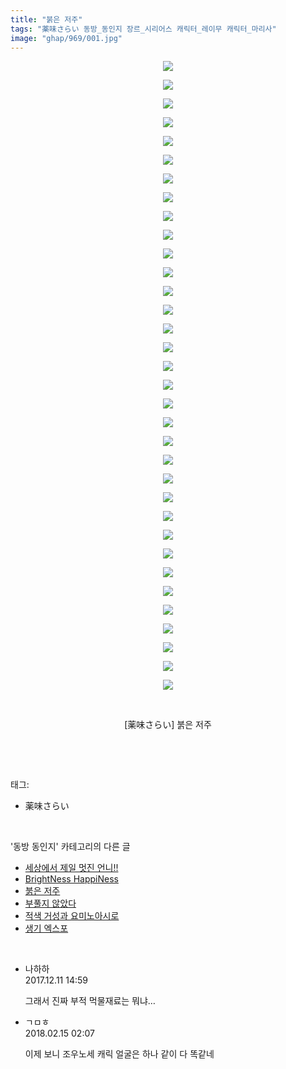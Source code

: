 ```yaml
---
title: "붉은 저주"
tags: "薬味さらい 동방_동인지 장르_시리어스 캐릭터_레이무 캐릭터_마리사"
image: "ghap/969/001.jpg"
---
```

<div class="article">
<p style="text-align: center; clear: none; float: none;"><img src="{{ site.nasurl }}/ghap/969/001.jpg"/></p>
<p style="text-align: center; clear: none; float: none;"><img src="{{ site.nasurl }}/ghap/969/002.jpg"/></p>
<p style="text-align: center; clear: none; float: none;"><img src="{{ site.nasurl }}/ghap/969/003.jpg"/></p>
<p style="text-align: center; clear: none; float: none;"><img src="{{ site.nasurl }}/ghap/969/004.jpg"/></p>
<p style="text-align: center; clear: none; float: none;"><img src="{{ site.nasurl }}/ghap/969/005.jpg"/></p>
<p style="text-align: center; clear: none; float: none;"><img src="{{ site.nasurl }}/ghap/969/006.jpg"/></p>
<p style="text-align: center; clear: none; float: none;"><img src="{{ site.nasurl }}/ghap/969/007.jpg"/></p>
<p style="text-align: center; clear: none; float: none;"><img src="{{ site.nasurl }}/ghap/969/008.jpg"/></p>
<p style="text-align: center; clear: none; float: none;"><img src="{{ site.nasurl }}/ghap/969/009.jpg"/></p>
<p style="text-align: center; clear: none; float: none;"><img src="{{ site.nasurl }}/ghap/969/010.jpg"/></p>
<p style="text-align: center; clear: none; float: none;"><img src="{{ site.nasurl }}/ghap/969/011.jpg"/></p>
<p style="text-align: center; clear: none; float: none;"><img src="{{ site.nasurl }}/ghap/969/012.jpg"/></p>
<p style="text-align: center; clear: none; float: none;"><img src="{{ site.nasurl }}/ghap/969/013.jpg"/></p>
<p style="text-align: center; clear: none; float: none;"><img src="{{ site.nasurl }}/ghap/969/014.jpg"/></p>
<p style="text-align: center; clear: none; float: none;"><img src="{{ site.nasurl }}/ghap/969/015.jpg"/></p>
<p style="text-align: center; clear: none; float: none;"><img src="{{ site.nasurl }}/ghap/969/016.jpg"/></p>
<p style="text-align: center; clear: none; float: none;"><img src="{{ site.nasurl }}/ghap/969/017.jpg"/></p>
<p style="text-align: center; clear: none; float: none;"><img src="{{ site.nasurl }}/ghap/969/018.jpg"/></p>
<p style="text-align: center; clear: none; float: none;"><img src="{{ site.nasurl }}/ghap/969/019.jpg"/></p>
<p style="text-align: center; clear: none; float: none;"><img src="{{ site.nasurl }}/ghap/969/020.jpg"/></p>
<p style="text-align: center; clear: none; float: none;"><img src="{{ site.nasurl }}/ghap/969/021.jpg"/></p>
<p style="text-align: center; clear: none; float: none;"><img src="{{ site.nasurl }}/ghap/969/022.jpg"/></p>
<p style="text-align: center; clear: none; float: none;"><img src="{{ site.nasurl }}/ghap/969/023.jpg"/></p>
<p style="text-align: center; clear: none; float: none;"><img src="{{ site.nasurl }}/ghap/969/024.jpg"/></p>
<p style="text-align: center; clear: none; float: none;"><img src="{{ site.nasurl }}/ghap/969/025.jpg"/></p>
<p style="text-align: center; clear: none; float: none;"><img src="{{ site.nasurl }}/ghap/969/026.jpg"/></p>
<p style="text-align: center; clear: none; float: none;"><img src="{{ site.nasurl }}/ghap/969/027.jpg"/></p>
<p style="text-align: center; clear: none; float: none;"><img src="{{ site.nasurl }}/ghap/969/028.jpg"/></p>
<p style="text-align: center; clear: none; float: none;"><img src="{{ site.nasurl }}/ghap/969/029.jpg"/></p>
<p style="text-align: center; clear: none; float: none;"><img src="{{ site.nasurl }}/ghap/969/030.jpg"/></p>
<p style="text-align: center; clear: none; float: none;"><img src="{{ site.nasurl }}/ghap/969/031.jpg"/></p>
<p style="text-align: center; clear: none; float: none;"><img src="{{ site.nasurl }}/ghap/969/032.jpg"/></p>
<p style="text-align: center; clear: none; float: none;"><img src="{{ site.nasurl }}/ghap/969/033.jpg"/></p>
<p style="text-align: center; clear: none; float: none;"><img src="{{ site.nasurl }}/ghap/969/034.jpg"/></p>
<p style="text-align: center; clear: none; float: none;"><br/></p>
<p style="text-align: center; clear: none; float: none;">[薬味さらい] 붉은 저주</p>
<p><br/></p>
</div><br/>
<div class="tagTrail">
<p>태그: </p>
<ul>
<li>薬味さらい</li>
</ul>
</div><br/>
<div class="another">
<p>'동방 동인지' 카테고리의 다른 글</p>
<ul>
<li><a href="/2016-07-21-ghap_972">세상에서 제일 멋진 언니!!</a></li>
<li><a href="/2016-07-21-ghap_970">BrightNess HappiNess</a></li>
<li><a href="/2016-07-20-ghap_969">붉은 저주</a></li>
<li><a href="/2016-07-20-ghap_968">부풀지 않았다</a></li>
<li><a href="/2016-07-20-ghap_967">적색 거성과 요미노아시로</a></li>
<li><a href="/2016-07-20-ghap_966">생기 엑스포</a></li>
</ul>
</div><br/>
<div class="cb_module cb_fluid">
<div class="cb_wrt cb_profile">
<div class="comment">
<ul>
<li class="cb_thumb_off" id="comment15149659">
<div class="cb_comment_area">
<div class="cb_info_area">
<div class="cb_section">
<span class="cb_nick_name">나하하</span>
</div>
<div class="cb_section">
<span class="cb_date">2017.12.11 14:59 </span>
</div>
</div>
<div class="cb_dsc_comment">
<p class="cb_dsc">
											그래서 진짜 부적 먹물재료는 뭐냐…
										</p>
</div>
</div></li>
<li class="cb_thumb_off" id="comment15199908">
<div class="cb_comment_area">
<div class="cb_info_area">
<div class="cb_section">
<span class="cb_nick_name">ㄱㅁㅎ</span>
</div>
<div class="cb_section">
<span class="cb_date">2018.02.15 02:07 </span>
</div>
</div>
<div class="cb_dsc_comment">
<p class="cb_dsc">
											이제 보니 조우노세 캐릭 얼굴은 하나 같이 다 똑같네
										</p>
</div>
</div></li>
</ul>
</div>
</div><!-- commentList close -->
</div><br/>
